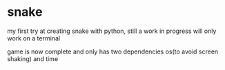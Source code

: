 # snake

my first try at creating snake with python, still a work in progress will only work on a terminal

game is now complete and only has two dependencies os(to avoid screen shaking) and time
